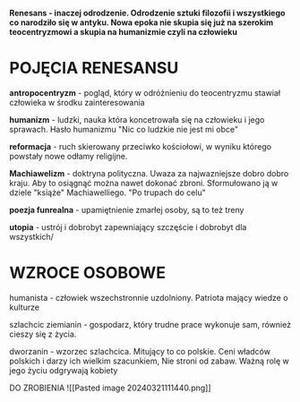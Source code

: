 **Renesans - inaczej odrodzenie. Odrodzenie sztuki filozofii i wszystkiego co narodziło się w antyku. Nowa epoka nie skupia się już na szerokim teocentryzmowi a skupia na humanizmie czyli na człowieku**

# POJĘCIA RENESANSU

**antropocentryzm** -  pogląd, który w odróżnieniu do teocentryzmu  stawiał człowieka w środku zainteresowania

**humanizm** - ludzki, nauka która koncetrowała się na człowieku i jego sprawach. Hasło humanizmu "Nic co ludzkie nie jest mi obce"

**reformacja** - ruch skierowany przeciwko kościołowi, w wyniku którego powstały nowe odłamy religijne.

**Machiawelizm** - doktryna polityczna. Uwaza za najwazniejsze dobro dobro kraju. Aby to osiągnąć można  nawet dokonać zbroni. Sformułowano ją w dziele "książe" Machiawelliego. "Po trupach do celu"

**poezja funrealna** - upamiętnienie zmarłej osoby, są to też treny

**utopia** -  ustrój i dobrobyt zapewniający szczęście i dobrobyt dla wszystkich/


# WZROCE OSOBOWE
humanista -  człowiek wszechstronnie uzdolniony. Patriota mający wiedze o kulturze

szlachcic ziemianin - gospodarz, który trudne prace wykonuje sam, również cieszy się z życia.

dworzanin - wzorzec szlachcica. Mitujący to co polskie. Ceni władców polskich i darzy ich wielkim szacunkiem, Nie stroni od zabaw. Ważną rolę w jego życiu odgrywają kobiety

DO ZROBIENIA 
![[Pasted image 20240321111440.png]]
